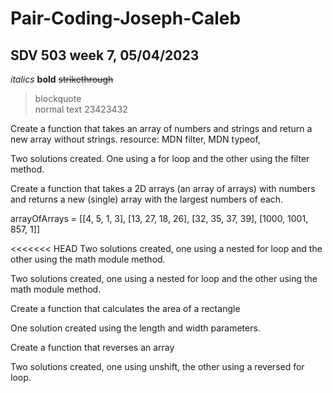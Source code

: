 # Pair-Coding-Joseph-Caleb<br>
## SDV 503 week 7, 05/04/2023<br>
*italics*
**bold**
~~strikethrough~~<br>
> blockquote<br>
normal text  23423432

Create a function that takes an array of numbers and strings and return a new array without strings.
resource: MDN filter, MDN typeof,

Two solutions created.  One using a for loop and the other using the filter method.

Create a function that takes a 2D arrays (an array of arrays) with numbers and returns a new (single) array with the largest numbers of each.

arrayOfArrays = [[4, 5, 1, 3], [13, 27, 18, 26], [32, 35, 37, 39], [1000, 1001, 857, 1]] 

<<<<<<< HEAD
Two solutions created, one using a nested for loop and the other using the math module method.

Two solutions created, one using a nested for loop and the other using the math module method.

Create a function that calculates the area of a rectangle

One solution created using the length and width parameters.

Create a function that reverses an array

Two solutions created, one using unshift, the other using a reversed for loop.